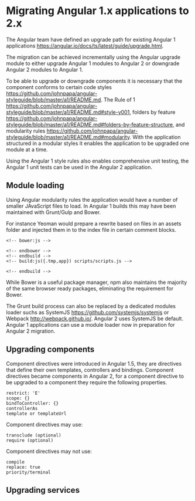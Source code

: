 # Migrating Angular 1.x applications to 2.x

The Angular team have defined an upgrade path for existing Angular 1 applications https://angular.io/docs/ts/latest/guide/upgrade.html. 

The migration can be achieved incrementally using the Angular upgrade module to either upgrade Angular 1 modules to Angular 2 or downgrade Angular 2 modules to Angular 1.

To be able to upgrade or downgrade components it is necessary that the component conforms to certain code styles https://github.com/johnpapa/angular-styleguide/blob/master/a1/README.md. The Rule of 1 https://github.com/johnpapa/angular-styleguide/blob/master/a1/README.md#style-y001, folders by feature https://github.com/johnpapa/angular-styleguide/blob/master/a1/README.md#folders-by-feature-structure, and modularity rules https://github.com/johnpapa/angular-styleguide/blob/master/a1/README.md#modularity. With the application structured in a modular styles it enables the application to be upgraded one module at a time.

Using the Angular 1 style rules also enables comprehensive unit testing, the Angular 1 unit tests can be used in the Angular 2 application.

## Module loading

Using Angular modularity rules the application would have a number of smaller JAvaScript files to load. In Angular 1 builds this may have been maintained with Grunt/Gulp and Bower.

For instance Yeoman would prepare a rewrite based on files in an assets folder and injected them in to the index file in certain comment blocks. 

	<!-- bower:js -->
	
	<!-- endbower -->
	<!-- endbuild -->
	<!-- build:js({.tmp,app}) scripts/scripts.js -->
	
	<!-- endbuild -->
	
While Bower is a useful package manager, npm also maintains the majority of the same browser ready packages, eliminating the requirement for Bower.

The Grunt build process can also be replaced by a dedicated modules loader suchs as SystemJS https://github.com/systemjs/systemjs or Webpack http://webpack.github.io/. Angular 2 uses SystemJS be default. Angular 1 applications can use a module loader now in preparation for Angular 2 migration.

## Upgrading components

Component directives were introduced in Angular 1.5, they are directives that define their own templates, controllers and bindings. Component directives became components in Angular 2, for a component directive to be upgraded to a component they require the following properties.
	
	restrict: 'E'
	scope: {}
	bindToController: {}
	controllerAs
	template or templateUrl

Component directives may use:	
	
	transclude (optional)
	require (optional)
	
Component directives may not use:

	compile
	replace: true
	priority/terminal

## Upgrading services


 
